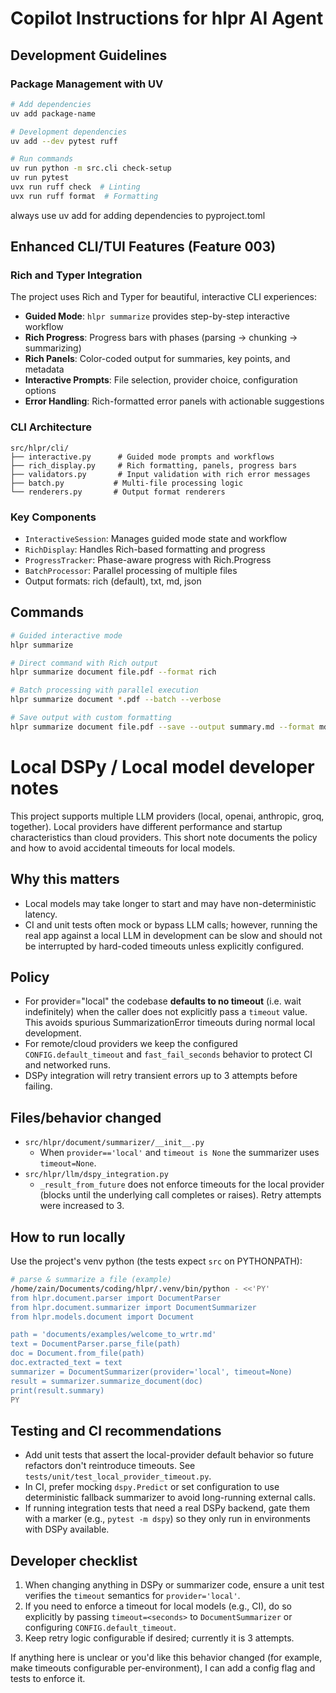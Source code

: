 # Copilot Instructions for hlpr AI Agent

## Development Guidelines

### Package Management with UV
```bash
# Add dependencies
uv add package-name

# Development dependencies  
uv add --dev pytest ruff

# Run commands
uv run python -m src.cli check-setup
uv run pytest
uvx run ruff check  # Linting
uvx run ruff format  # Formatting
```
always use uv add for adding dependencies to pyproject.toml

## Enhanced CLI/TUI Features (Feature 003)

### Rich and Typer Integration
The project uses Rich and Typer for beautiful, interactive CLI experiences:

- **Guided Mode**: `hlpr summarize` provides step-by-step interactive workflow
- **Rich Progress**: Progress bars with phases (parsing → chunking → summarizing)
- **Rich Panels**: Color-coded output for summaries, key points, and metadata
- **Interactive Prompts**: File selection, provider choice, configuration options
- **Error Handling**: Rich-formatted error panels with actionable suggestions

### CLI Architecture
```
src/hlpr/cli/
├── interactive.py      # Guided mode prompts and workflows
├── rich_display.py     # Rich formatting, panels, progress bars
├── validators.py       # Input validation with rich error messages
├── batch.py           # Multi-file processing logic
└── renderers.py       # Output format renderers
```

### Key Components
- `InteractiveSession`: Manages guided mode state and workflow
- `RichDisplay`: Handles Rich-based formatting and progress
- `ProgressTracker`: Phase-aware progress with Rich.Progress
- `BatchProcessor`: Parallel processing of multiple files
- Output formats: rich (default), txt, md, json

## Commands
```bash
# Guided interactive mode
hlpr summarize

# Direct command with Rich output  
hlpr summarize document file.pdf --format rich

# Batch processing with parallel execution
hlpr summarize document *.pdf --batch --verbose

# Save output with custom formatting
hlpr summarize document file.pdf --save --output summary.md --format md
```

# Local DSPy / Local model developer notes

This project supports multiple LLM providers (local, openai, anthropic, groq, together).
Local providers have different performance and startup characteristics than cloud providers.
This short note documents the policy and how to avoid accidental timeouts for local models.

Why this matters
-----------------
- Local models may take longer to start and may have non-deterministic latency.
- CI and unit tests often mock or bypass LLM calls; however, running the real app against
  a local LLM in development can be slow and should not be interrupted by hard-coded
  timeouts unless explicitly configured.

Policy
------
- For provider="local" the codebase **defaults to no timeout** (i.e. wait indefinitely)
  when the caller does not explicitly pass a `timeout` value. This avoids spurious
  SummarizationError timeouts during normal local development.
- For remote/cloud providers we keep the configured `CONFIG.default_timeout` and
  `fast_fail_seconds` behavior to protect CI and networked runs.
- DSPy integration will retry transient errors up to 3 attempts before failing.

Files/behavior changed
----------------------
- `src/hlpr/document/summarizer/__init__.py`
  - When `provider=='local'` and `timeout is None` the summarizer uses `timeout=None`.
- `src/hlpr/llm/dspy_integration.py`
  - `_result_from_future` does not enforce timeouts for the local provider (blocks until
    the underlying call completes or raises). Retry attempts were increased to 3.

How to run locally
-------------------
Use the project's venv python (the tests expect `src` on PYTHONPATH):

```bash
# parse & summarize a file (example)
/home/zain/Documents/coding/hlpr/.venv/bin/python - <<'PY'
from hlpr.document.parser import DocumentParser
from hlpr.document.summarizer import DocumentSummarizer
from hlpr.models.document import Document

path = 'documents/examples/welcome_to_wrtr.md'
text = DocumentParser.parse_file(path)
doc = Document.from_file(path)
doc.extracted_text = text
summarizer = DocumentSummarizer(provider='local', timeout=None)
result = summarizer.summarize_document(doc)
print(result.summary)
PY
```

Testing and CI recommendations
-----------------------------
- Add unit tests that assert the local-provider default behavior so future refactors
  don't reintroduce timeouts. See `tests/unit/test_local_provider_timeout.py`.
- In CI, prefer mocking `dspy.Predict` or set configuration to use deterministic
  fallback summarizer to avoid long-running external calls.
- If running integration tests that need a real DSPy backend, gate them with a marker
  (e.g., `pytest -m dspy`) so they only run in environments with DSPy available.

Developer checklist
-------------------
1. When changing anything in DSPy or summarizer code, ensure a unit test verifies
   the `timeout` semantics for `provider='local'`.
2. If you need to enforce a timeout for local models (e.g., CI), do so explicitly
   by passing `timeout=<seconds>` to `DocumentSummarizer` or configuring `CONFIG.default_timeout`.
3. Keep retry logic configurable if desired; currently it is 3 attempts.

If anything here is unclear or you'd like this behavior changed (for example, make
timeouts configurable per-environment), I can add a config flag and tests to enforce it.
